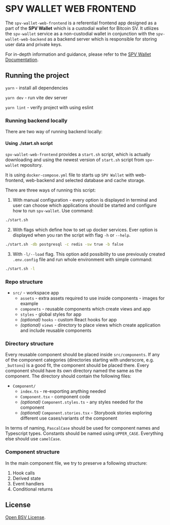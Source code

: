 # SPV WALLET WEB FRONTEND


The `spv-wallet-web-frontend` is a referential frontend app designed as a part of the **SPV Wallet** which is a custodial wallet for Bitcoin SV.
It utliizes the `spv-wallet` service as a non-custodial wallet in conjunction with the `spv-wallet-web-backend` as a backend server which is responsible for storing user data and private keys.

For in-depth information and guidance, please refer to the [SPV Wallet Documentation](https://bsvblockchain.gitbook.io/docs).


## Running the project

`yarn` - install all dependencies

`yarn dev` - run vite dev server

`yarn lint` - verify project with using eslint

### Running backend locally

There are two way of running backend locally:

#### Using ./start.sh script

`spv-wallet-web-frontend` provides a `start.sh` script, which is actually downloading and using the newest version of `start.sh` script from `spv-wallet` repository.

It is using `docker-compose.yml` file to starts up `SPV Wallet` with web-frontend, web-backend and selected database and cache storage.

There are three ways of running this script:

1. With manual configuration - every option is displayed in terminal and user can choose
   which applications should be started and configure how to run `spv-wallet`. Use command:

```bash
./start.sh
```

2. With flags which define how to set up docker services. Ever option is displayed when
   you ran the script with flag `-h` or `--help`.

```bash
./start.sh -db postgresql -c redis -sw true -b false
```

3. With `-l/--load` flag. This option add possibility to use previously created `.env.config` file and run whole environment with simple command:

```bash
./start.sh -l
```

### Repo structure

- `src/` - workspace app
  - `assets` - extra assets required to use inside components - images for example
  - `componets` - reusable components which create views and app
  - `styles` - global styles for app
  - _(optional)_ `hooks` - custom React hooks for app
  - _(optional)_ `views` - directory to place views which create application and include reusable components

### Directory structure

Every reusable component should be placed inside `src/components`. If any of the component categories
(directories starting with underscore, e.g. `_buttons`) is a good fit, the component should be placed there. Every
component should have its own directory named the same as the component. The directory should contain the following
files:

- `Component/`
  - `index.ts` - re-exporting anything needed
  - `Component.tsx` - component code
  - _(optional)_ `Component.styles.ts` - any styles needed for the component
  - _(optional)_ `Component.stories.tsx` - Storybook stories exploring different use cases/variants of the component

In terms of naming, `PascalCase` should be used for component names and Typescript types. Constants should be named
using `UPPER_CASE`. Everything else should use `camelCase`.

### Component structure

In the main component file, we try to preserve a following structure:

1. Hook calls
2. Derived state
3. Event handlers
4. Conditional returns

## License

[Open BSV License](https://github.com/bitcoin-sv/bitcoin-sv/blob/master/LICENSE).
